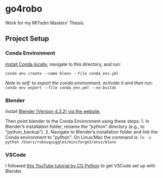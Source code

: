 # go4robo

Work for my MITsdm Masters' Thesis.

## Project Setup

### Conda Environment

[Install Conda locally](https://docs.conda.io/projects/conda/en/latest/user-guide/install/index.html), navigate to this directory, and run:

`conda env create --name blenv --file conda_env.yml`

_Note to self: to export the conda environment, activate it and then run: `conda env export --file conda_env.yml --no-builds`_

### Blender

Install [Blender (Version 4.3.2) via the website](https://www.blender.org/download/).

Then point blender to the Conda Environment using these steps:
    1. In Blender’s installation folder, rename the “python” directory (e.g., to “python_backup”).
    2. Navigate to Blender’s installation folder and link the Conda environment to "python". On Linux/Mac the command is: `ln -s python /Users/robosquiggles/miniforge3/envs/blenv`

### VSCode

I followed [this YouTube tutorial by CG Python](https://www.youtube.com/watch?v=_0srGXAzBZE) to get VSCode set up with Blender.
